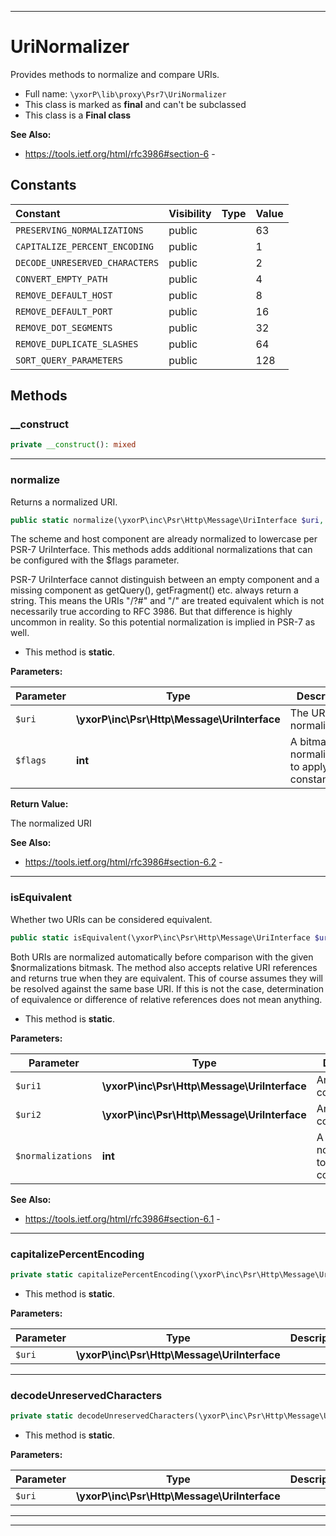 ***

# UriNormalizer

Provides methods to normalize and compare URIs.



* Full name: `\yxorP\lib\proxy\Psr7\UriNormalizer`
* This class is marked as **final** and can't be subclassed
* This class is a **Final class**

**See Also:**

* https://tools.ietf.org/html/rfc3986#section-6 - 


## Constants

| Constant | Visibility | Type | Value |
|:---------|:-----------|:-----|:------|
|`PRESERVING_NORMALIZATIONS`|public| |63|
|`CAPITALIZE_PERCENT_ENCODING`|public| |1|
|`DECODE_UNRESERVED_CHARACTERS`|public| |2|
|`CONVERT_EMPTY_PATH`|public| |4|
|`REMOVE_DEFAULT_HOST`|public| |8|
|`REMOVE_DEFAULT_PORT`|public| |16|
|`REMOVE_DOT_SEGMENTS`|public| |32|
|`REMOVE_DUPLICATE_SLASHES`|public| |64|
|`SORT_QUERY_PARAMETERS`|public| |128|


## Methods


### __construct



```php
private __construct(): mixed
```











***

### normalize

Returns a normalized URI.

```php
public static normalize(\yxorP\inc\Psr\Http\Message\UriInterface $uri, int $flags = self::PRESERVING_NORMALIZATIONS): \yxorP\inc\Psr\Http\Message\UriInterface
```

The scheme and host component are already normalized to lowercase per PSR-7 UriInterface.
This methods adds additional normalizations that can be configured with the $flags parameter.

PSR-7 UriInterface cannot distinguish between an empty component and a missing component as
getQuery(), getFragment() etc. always return a string. This means the URIs "/?#" and "/" are
treated equivalent which is not necessarily true according to RFC 3986. But that difference
is highly uncommon in reality. So this potential normalization is implied in PSR-7 as well.

* This method is **static**.




**Parameters:**

| Parameter | Type | Description |
|-----------|------|-------------|
| `$uri` | **\yxorP\inc\Psr\Http\Message\UriInterface** | The URI to normalize |
| `$flags` | **int** | A bitmask of normalizations to apply, see constants |


**Return Value:**

The normalized URI


**See Also:**

* https://tools.ietf.org/html/rfc3986#section-6.2 - 

***

### isEquivalent

Whether two URIs can be considered equivalent.

```php
public static isEquivalent(\yxorP\inc\Psr\Http\Message\UriInterface $uri1, \yxorP\inc\Psr\Http\Message\UriInterface $uri2, int $normalizations = self::PRESERVING_NORMALIZATIONS): bool
```

Both URIs are normalized automatically before comparison with the given $normalizations bitmask. The method also
accepts relative URI references and returns true when they are equivalent. This of course assumes they will be
resolved against the same base URI. If this is not the case, determination of equivalence or difference of
relative references does not mean anything.

* This method is **static**.




**Parameters:**

| Parameter | Type | Description |
|-----------|------|-------------|
| `$uri1` | **\yxorP\inc\Psr\Http\Message\UriInterface** | An URI to compare |
| `$uri2` | **\yxorP\inc\Psr\Http\Message\UriInterface** | An URI to compare |
| `$normalizations` | **int** | A bitmask of normalizations to apply, see constants |



**See Also:**

* https://tools.ietf.org/html/rfc3986#section-6.1 - 

***

### capitalizePercentEncoding



```php
private static capitalizePercentEncoding(\yxorP\inc\Psr\Http\Message\UriInterface $uri): mixed
```



* This method is **static**.




**Parameters:**

| Parameter | Type | Description |
|-----------|------|-------------|
| `$uri` | **\yxorP\inc\Psr\Http\Message\UriInterface** |  |




***

### decodeUnreservedCharacters



```php
private static decodeUnreservedCharacters(\yxorP\inc\Psr\Http\Message\UriInterface $uri): mixed
```



* This method is **static**.




**Parameters:**

| Parameter | Type | Description |
|-----------|------|-------------|
| `$uri` | **\yxorP\inc\Psr\Http\Message\UriInterface** |  |




***


***

